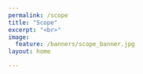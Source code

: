```yaml
---
permalink: /scope
title: "Scope"
excerpt: "<br>"
image:
  feature: /banners/scope_banner.jpg
layout: home

---
```

